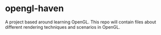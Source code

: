 # opengl-haven
A project based around learning OpenGL. This repo will contain files about different rendering techniques and scenarios in OpenGL.

